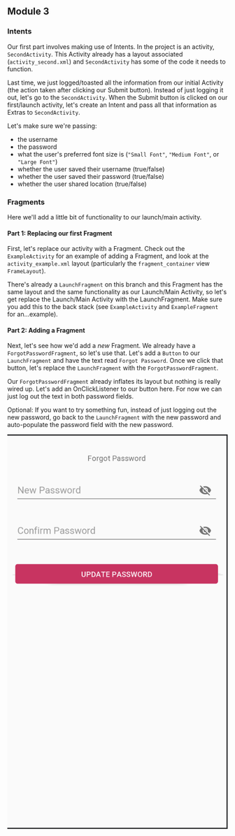 ## Module 3

### Intents

Our first part involves making use of Intents. In the project is an activity, `SecondActivity`. This Activity already has a layout associated (`activity_second.xml`) and `SecondActivity` has some of the code it needs to function.

Last time, we just logged/toasted all the information from our initial Activity (the action taken after clicking our Submit button).  Instead of just logging it out, let's go to the `SecondActivity`. When the Submit button is clicked on our first/launch activity, let's create an Intent and pass all that information as Extras to `SecondActivity`.

Let's make sure we're passing:
- the username
- the password
- what the user's preferred font size is (`"Small Font"`, `"Medium Font"`, or `"Large Font"`)
- whether the user saved their username (true/false)
- whether the user saved their password (true/false)
- whether the user shared location (true/false)

### Fragments

Here we'll add a little bit of functionality to our launch/main activity.

#### Part 1: Replacing our first Fragment

First, let's replace our activity with a Fragment.  Check out the `ExampleActivity` for an example of adding a Fragment, and look at the `activity_example.xml` layout (particularly the `fragment_container` view `FrameLayout`).

There's already a `LaunchFragment` on this branch and this Fragment has the same layout and the same functionality as our Launch/Main Activity, so let's get replace the Launch/Main Activity with the LaunchFragment. Make sure you add this to the back stack (see `ExampleActivity` and `ExampleFragment` for an...example).

#### Part 2: Adding a Fragment

Next, let's see how we'd add a *new* Fragment.  We already have a `ForgotPasswordFragment`, so let's use that.  Let's add a `Button` to our `LaunchFragment` and have the text read `Forgot Password`.  Once we click that button, let's replace the `LaunchFragment` with the `ForgotPasswordFragment`. 

Our `ForgotPasswordFragment` already inflates its layout but nothing is really wired up. Let's add an OnClickListener to our button here. For now we can just log out the text in both password fields.

Optional: If you want to try something fun, instead of just logging out the new password, go back to the `LaunchFragment` with the new password and auto-populate the password field with the new password.

![Forgot Password Screen](images/forgot_password_screen.png)